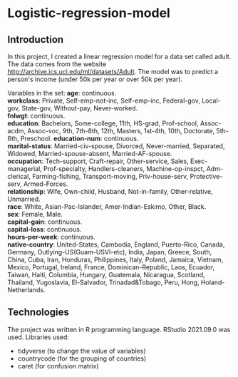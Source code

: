 # Logistic-regression-model
## Introduction
In this project, I created a linear regression model for a data set called adult. The data comes from the website http://archive.ics.uci.edu/ml/datasets/Adult. The model was to predict a person's income (under 50k per year or over 50k per year). 

Variables in the set:
**age**: continuous. <br >
**workclass**: Private, Self-emp-not-inc, Self-emp-inc, Federal-gov, Local-gov, State-gov, Without-pay, Never-worked. <br >
**fnlwgt**: continuous. <br >
**education**: Bachelors, Some-college, 11th, HS-grad, Prof-school, Assoc-acdm, Assoc-voc, 9th, 7th-8th, 12th, Masters, 1st-4th, 10th, Doctorate, 5th-6th, Preschool.
**education-num**: continuous. <br >
**marital-status**: Married-civ-spouse, Divorced, Never-married, Separated, Widowed, Married-spouse-absent, Married-AF-spouse. <br >
**occupation**: Tech-support, Craft-repair, Other-service, Sales, Exec-managerial, Prof-specialty, Handlers-cleaners, Machine-op-inspct, Adm-clerical, Farming-fishing, Transport-moving, Priv-house-serv, Protective-serv, Armed-Forces. <br >
**relationship**: Wife, Own-child, Husband, Not-in-family, Other-relative, Unmarried. <br >
**race**: White, Asian-Pac-Islander, Amer-Indian-Eskimo, Other, Black. <br >
**sex**: Female, Male. <br >
**capital-gain**: continuous. <br >
**capital-loss**: continuous. <br >
**hours-per-week**: continuous. <br >
**native-country**: United-States, Cambodia, England, Puerto-Rico, Canada, Germany, Outlying-US(Guam-USVI-etc), India, Japan, Greece, South, China, Cuba, Iran, Honduras, Philippines, Italy, Poland, Jamaica, Vietnam, Mexico, Portugal, Ireland, France, Dominican-Republic, Laos, Ecuador, Taiwan, Haiti, Columbia, Hungary, Guatemala, Nicaragua, Scotland, Thailand, Yugoslavia, El-Salvador, Trinadad&Tobago, Peru, Hong, Holand-Netherlands. <br >


## Technologies
The project was written in R programming language.  RStudio 2021.09.0  was used.
Libraries used: 
- tidyverse (to change the value of variables)
- countrycode (for the grouping of countries)
- caret (for confusion matrix)
